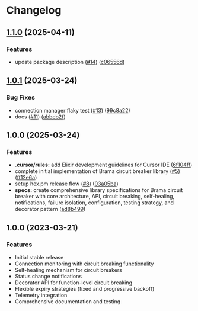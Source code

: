# Changelog

## [1.1.0](https://github.com/ihorkatkov/brama/compare/v1.0.1...v1.1.0) (2025-04-11)


### Features

* update package description ([#14](https://github.com/ihorkatkov/brama/issues/14)) ([c06556d](https://github.com/ihorkatkov/brama/commit/c06556db68e1a92bcbef04eedf0136726961358b))

## [1.0.1](https://github.com/ihorkatkov/brama/compare/v1.0.0...v1.0.1) (2025-03-24)


### Bug Fixes

* connection manager flaky test ([#13](https://github.com/ihorkatkov/brama/issues/13)) ([99c8a22](https://github.com/ihorkatkov/brama/commit/99c8a2251be6e4790c90519e6570cbb7127639d4))
* docs ([#11](https://github.com/ihorkatkov/brama/issues/11)) ([abbeb2f](https://github.com/ihorkatkov/brama/commit/abbeb2fd296e975fa61d83f87d1359d11e18f5c1))

## 1.0.0 (2025-03-24)


### Features

* **.cursor/rules:** add Elixir development guidelines for Cursor IDE ([6f104ff](https://github.com/ihorkatkov/brama/commit/6f104ff0d35f92b72a519747452dde4d8bf61fd3))
* complete initial implementation of Brama circuit breaker library ([#5](https://github.com/ihorkatkov/brama/issues/5)) ([ff12e6a](https://github.com/ihorkatkov/brama/commit/ff12e6abd2606816f7e1fc0498e4f0083c6b1860))
* setup hex.pm release flow ([#8](https://github.com/ihorkatkov/brama/issues/8)) ([03a05ba](https://github.com/ihorkatkov/brama/commit/03a05babe46462aaff9bfe2e2de4670976c463f9))
* **specs:** create comprehensive library specifications for Brama circuit breaker with core architecture, API, circuit breaking, self-healing, notifications, failure isolation, configuration, testing strategy, and decorator pattern ([ad8b499](https://github.com/ihorkatkov/brama/commit/ad8b499956adee133fcc465225cc017a814ebf76))

## 1.0.0 (2023-03-21)

### Features

* Initial stable release
* Connection monitoring with circuit breaking functionality
* Self-healing mechanism for circuit breakers
* Status change notifications
* Decorator API for function-level circuit breaking
* Flexible expiry strategies (fixed and progressive backoff)
* Telemetry integration
* Comprehensive documentation and testing
